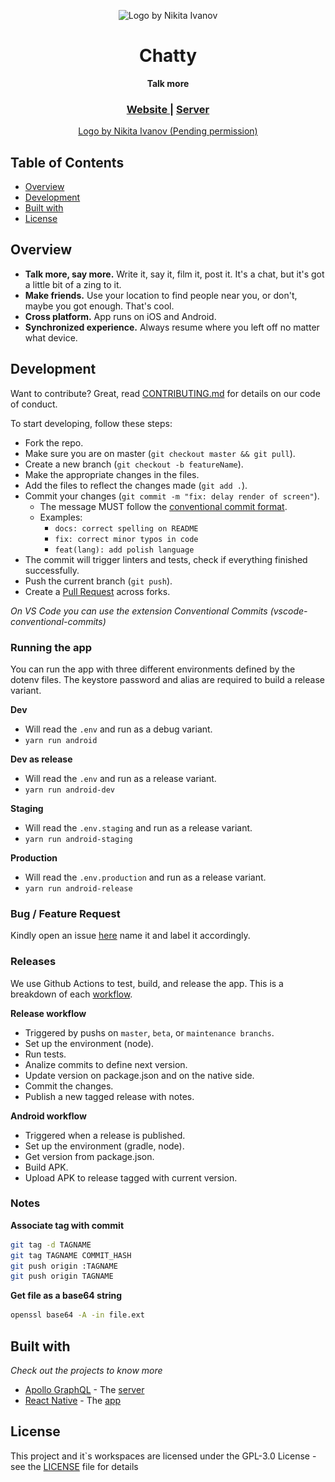 <p align="center">
  <img
    alt="Logo by Nikita Ivanov"
    src="https://github.com/DiogoAbu/chatty/blob/master/src/assets/logo/icon@2x.png"
    srcset="https://github.com/DiogoAbu/chatty/blob/master/src/assets/logo/icon@0.75x.png 0.75x, https://github.com/DiogoAbu/chatty/blob/master/src/assets/logo/icon.png 1x, https://github.com/DiogoAbu/chatty/blob/master/src/assets/logo/icon@1.5x.png 1.5x, https://github.com/DiogoAbu/chatty/blob/master/src/assets/logo/icon@2x.png 2x, https://github.com/DiogoAbu/chatty/blob/master/src/assets/logo/icon@3x.png 3x, https://github.com/DiogoAbu/chatty/blob/master/src/assets/logo/icon@4x.png 4x"
  />
</p>

<h1 align="center">Chatty</h1>

<div align="center">
  <strong>Talk more</strong>
</div>

<div align="center">
  <h3>
    <a href="#">
      Website
    </a>
    <span> | </span>
    <a href="https://github.com/DiogoAbu/chatty-server">
      Server
    </a>
  </h3>
</div>

<div align="center">
    <a href="https://dribbble.com/shots/4856298-Logo-Challenge-Messaging-App">
      Logo by Nikita Ivanov (Pending permission)
    </a>
</div>

## Table of Contents <!-- omit in toc -->
- [Overview](#overview)
- [Development](#development)
- [Built with](#built-with)
- [License](#license)

## Overview
* **Talk more, say more.** Write it, say it, film it, post it. It's a chat, but it's got a little bit of a zing to it.
* **Make friends.** Use your location to find people near you, or don't, maybe you got enough. That's cool.
* **Cross platform.** App runs on iOS and Android.
* **Synchronized experience.** Always resume where you left off no matter what device.

## Development
Want to contribute? Great, read [CONTRIBUTING.md](#) for details on our code of conduct.

To start developing, follow these steps:

- Fork the repo.
- Make sure you are on master (`git checkout master && git pull`).
- Create a new branch (`git checkout -b featureName`).
- Make the appropriate changes in the files.
- Add the files to reflect the changes made (`git add .`).
- Commit your changes (`git commit -m "fix: delay render of screen"`).
  - The message MUST follow the [conventional commit format](https://conventionalcommits.org/).
  - Examples:
    - `docs: correct spelling on README`
    - `fix: correct minor typos in code`
    - `feat(lang): add polish language`
- The commit will trigger linters and tests, check if everything finished successfully.
- Push the current branch (`git push`).
- Create a [Pull Request](https://github.com/DiogoAbu/chatty/compare) across forks.

*On VS Code you can use the extension Conventional Commits (vscode-conventional-commits)*

### Running the app
You can run the app with three different environments defined by the dotenv files. The keystore
password and alias are required to build a release variant.

**Dev**
  - Will read the `.env` and run as a debug variant.
  - `yarn run android`

**Dev as release**
  - Will read the `.env` and run as a release variant.
  - `yarn run android-dev`

**Staging**
  - Will read the `.env.staging` and run as a release variant.
  - `yarn run android-staging`

**Production**
  - Will read the `.env.production` and run as a release variant.
  - `yarn run android-release`

### Bug / Feature Request
Kindly open an issue [here](https://github.com/DiogoAbu/chatty/issues/new/choose) name it and label it accordingly.

### Releases
We use Github Actions to test, build, and release the app. This is a breakdown of each [workflow](https://github.com/DiogoAbu/chatty/blob/master/.github/workflows).

**Release workflow**
- Triggered by pushs on `master`, `beta`, or `maintenance branchs`.
- Set up the environment (node).
- Run tests.
- Analize commits to define next version.
- Update version on package.json and on the native side.
- Commit the changes.
- Publish a new tagged release with notes.

**Android workflow**
- Triggered when a release is published.
- Set up the environment (gradle, node).
- Get version from package.json.
- Build APK.
- Upload APK to release tagged with current version.

### Notes
**Associate tag with commit**
```bash
git tag -d TAGNAME
git tag TAGNAME COMMIT_HASH
git push origin :TAGNAME
git push origin TAGNAME
```
**Get file as a base64 string**
```bash
openssl base64 -A -in file.ext
```

## Built with
*Check out the projects to know more*

* [Apollo GraphQL](https://www.apollographql.com) - The [server](https://github.com/DiogoAbu/chatty-server)
* [React Native](https://facebook.github.io/react-native) - The [app](https://github.com/DiogoAbu/chatty)

## License
This project and it`s workspaces are licensed under the GPL-3.0 License - see the [LICENSE](LICENSE) file for details
